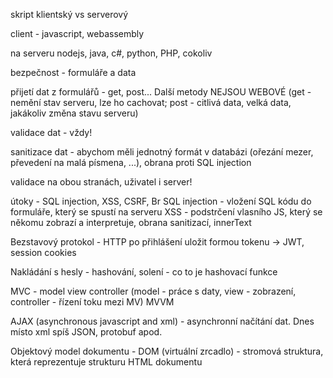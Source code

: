 skript klientský vs serverový

client - javascript, webassembly

na serveru nodejs, java, c#, python, PHP, cokoliv


bezpečnost - formuláře a data

přijetí dat z formulářů - get, post... Další metody NEJSOU WEBOVÉ
(get - nemění stav serveru, lze ho cachovat; post - citlivá data, velká data, jakákoliv změna stavu serveru)


validace dat - vždy!

sanitizace dat - abychom měli jednotný formát v databázi (ořezání mezer, převedení na malá písmena, ...), obrana proti SQL injection


validace na obou stranách, uživatel i server!


útoky - SQL injection, XSS, CSRF, Br
SQL injection - vložení SQL kódu do formuláře, který se spustí na serveru
XSS - podstrčení vlasního JS, který se někomu zobrazí a interpretuje, obrana sanitizací, innerText


Bezstavový protokol - HTTP
po přihlášení uložit formou tokenu -> JWT, session cookies


Nakládání s hesly - hashování, solení - co to je hashovací funkce

MVC - model view controller (model - práce s daty, view - zobrazení, controller - řízení toku mezi MV)
MVVM

AJAX (asynchronous javascript and xml) - asynchronní načítání dat. Dnes místo xml spíš JSON, protobuf apod.

Objektový model dokumentu - DOM (virtuální zrcadlo) - stromová struktura, která reprezentuje strukturu HTML dokumentu

